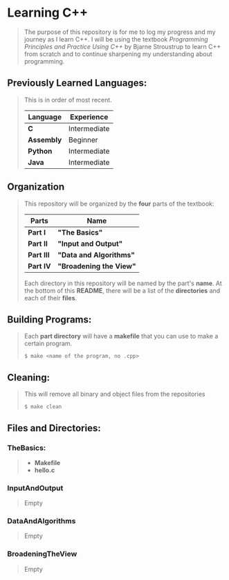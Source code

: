 # Learning C++
> The purpose of this repository is for me to log my progress and my journey as I learn C++. I 
> will be using the textbook *Programming Principles and Practice Using C++* by Bjarne 
> Stroustrup to learn C++ from scratch and to continue sharpening my understanding about 
> programming. 

## Previously Learned Languages:
> This is in order of most recent.
>
> Language | Experience
> -------- | ----------
> **C** | Intermediate
> **Assembly** | Beginner
> **Python** | Intermediate
> **Java** | Intermediate

## Organization
> This repository will be organized by the **four** parts of the textbook:
>
> Parts | Name
> ----- | ----
> **Part I** | **"The Basics"**
> **Part II** | **"Input and Output"**
> **Part III** |  **"Data and Algorithms"**
> **Part IV** | **"Broadening the View"**
>
> Each directory in this repository will be named by the part's **name**. At the bottom of 
> this **README**, there will be a list of the **directories** and each of their **files**. 

## Building Programs:
> Each **part directory** will have a **makefile** that you can use to make a certain program.
>
> `$ make <name of the program, no .cpp>`

## Cleaning:
> This will remove all binary and object files from the repositories
>
> `$ make clean`

## Files and Directories:

### TheBasics:

> * **Makefile**
> * **hello.c**

### InputAndOutput

> Empty

### DataAndAlgorithms

> Empty

### BroadeningTheView

> Empty